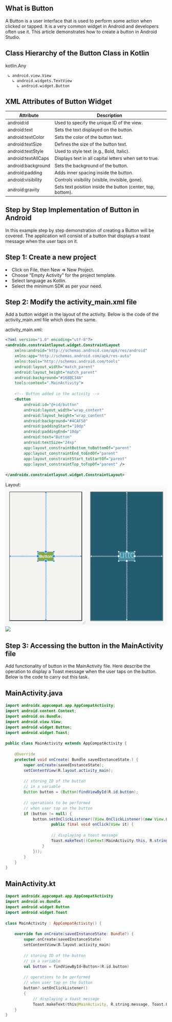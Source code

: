## What is Button
A Button is a user interface that is used to perform some action when clicked or tapped. It is a very common widget in Android and developers often use it. This article demonstrates how to create a button in Android Studio.

## Class Hierarchy of the Button Class in Kotlin
kotlin.Any
```
 ↳ android.view.View
   ↳ android.widgets.TextView
     ↳ android.widget.Button
```
## XML Attributes of Button Widget
| Attribute            | Description                                                   |
|----------------------|---------------------------------------------------------------|
| android:id           | Used to specify the unique ID of the view.                   |
| android:text         | Sets the text displayed on the button.                      |
| android:textColor    | Sets the color of the button text.                          |
| android:textSize     | Defines the size of the button text.                        |
| android:textStyle    | Used to style text (e.g., Bold, Italic).                    |
| android:textAllCaps  | Displays text in all capital letters when set to true.      |
| android:background   | Sets the background of the button.                          |
| android:padding      | Adds inner spacing inside the button.                       |
| android:visibility   | Controls visibility (visible, invisible, gone).             |
| android:gravity      | Sets text position inside the button (center, top, bottom). |


## Step by Step Implementation of Button in Android
In this example step by step demonstration of creating a Button will be covered. The application will consist of a button that displays a toast message when the user taps on it.

## Step 1: Create a new project
<li>Click on File, then New => New Project.</li>
<li>Choose “Empty Activity” for the project template.</li>
<li>Select language as Kotlin.</li>
<li>Select the minimum SDK as per your need.</li>

## Step 2: Modify the activity_main.xml file
Add a button widget in the layout of the activity. Below is the code of the activity_main.xml file which does the same.

activity_main.xml:  

```xml
<?xml version="1.0" encoding="utf-8"?>
<androidx.constraintlayout.widget.ConstraintLayout
    xmlns:android="http://schemas.android.com/apk/res/android"
    xmlns:app="http://schemas.android.com/apk/res-auto"
    xmlns:tools="http://schemas.android.com/tools"
    android:layout_width="match_parent"
    android:layout_height="match_parent"
    android:background="#168BC34A"
    tools:context=".MainActivity">

    <!-- Button added in the activity -->
    <Button
        android:id="@+id/button"
        android:layout_width="wrap_content"
        android:layout_height="wrap_content"
        android:background="#4CAF50"
        android:paddingStart="10dp"
        android:paddingEnd="10dp"
        android:text="Button"
        android:textSize="24sp"
        app:layout_constraintBottom_toBottomOf="parent"
        app:layout_constraintEnd_toEndOf="parent"
        app:layout_constraintStart_toStartOf="parent"
        app:layout_constraintTop_toTopOf="parent" />

</androidx.constraintlayout.widget.ConstraintLayout>
```
Layout:
<img src="Button.png">
<img src="Button(1).png">


## Step 3: Accessing the button in the MainActivity file
Add functionality of button in the MainActivity file. Here describe the operation to display a Toast message when the user taps on the button. Below is the code to carry out this task. 
## MainActivity.java
```java
import androidx.appcompat.app.AppCompatActivity;
import android.content.Context;
import android.os.Bundle;
import android.view.View;
import android.widget.Button;
import android.widget.Toast;

public class MainActivity extends AppCompatActivity {

    @Override
    protected void onCreate( Bundle savedInstanceState ) {
        super.onCreate(savedInstanceState);
        setContentView(R.layout.activity_main);

        // storing ID of the button
        // in a variable
        Button button = (Button)findViewById(R.id.button);

        // operations to be performed
        // when user tap on the button
        if (button != null) {
            button.setOnClickListener((View.OnClickListener)(new View.OnClickListener() {
                    public final void onClick(View it) {

                    // displaying a toast message
                    Toast.makeText((Context)MainActivity.this, R.string.message, Toast.LENGTH_LONG).show();
                }
            }));
        }
    }
}
```
## MainActivity.kt
```kt
import androidx.appcompat.app.AppCompatActivity
import android.os.Bundle
import android.widget.Button
import android.widget.Toast

class MainActivity : AppCompatActivity() {

    override fun onCreate(savedInstanceState: Bundle?) {
        super.onCreate(savedInstanceState)
        setContentView(R.layout.activity_main)

        // storing ID of the button
        // in a variable
        val button = findViewById<Button>(R.id.button)

        // operations to be performed
        // when user tap on the button
        button?.setOnClickListener()
        {
            // displaying a toast message
            Toast.makeText(this@MainActivity, R.string.message, Toast.LENGTH_LONG).show() }
    }
}
```
